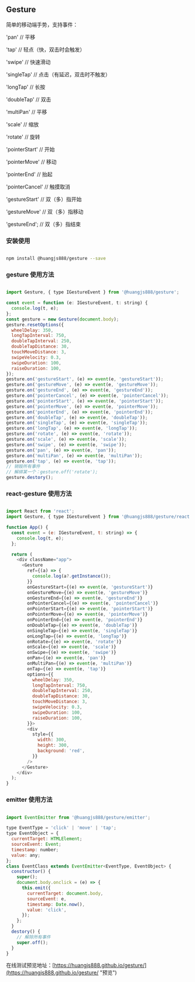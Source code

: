 <!--
 * @Author: Huangjs
 * @Date: 2021-05-10 15:55:29
 * @LastEditors: Huangjs
<<<<<<< HEAD
 * @LastEditTime: 2023-10-10 15:19:17
=======
 * @LastEditTime: 2023-10-10 15:16:02
>>>>>>> 9cc853192c0bc0d0fb83fd4a2d0998fd0d9fd773
 * @Description: ******
-->

## Gesture

简单的移动端手势，支持事件：

'pan' // 平移

'tap' // 轻点（快，双击时会触发）

'swipe' // 快速滑动

'singleTap' // 点击（有延迟，双击时不触发）

'longTap' // 长按

'doubleTap' // 双击

'multiPan' // 平移

'scale' // 缩放

'rotate' // 旋转

'pointerStart' // 开始

'pointerMove' // 移动

'pointerEnd' // 抬起

'pointerCancel' // 触摸取消

'gestureStart' // 双（多）指开始

'gestureMove' // 双（多）指移动

'gestureEnd'; // 双（多）指结束

### 安装使用

```sh

npm install @huangjs888/gesture --save

```

### gesture 使用方法

```js

import Gesture, { type IGestureEvent } from '@huangjs888/gesture';

const event = function (e: IGestureEvent, t: string) {
  console.log(t, e);
};
const gesture = new Gesture(document.body);
gesture.resetOptions({
  wheelDelay: 350,
  longTapInterval: 750,
  doubleTapInterval: 250,
  doubleTapDistance: 30,
  touchMoveDistance: 3,
  swipeVelocity: 0.3,
  swipeDuration: 100,
  raiseDuration: 100,
});
gesture.on('gestureStart', (e) => event(e, 'gestureStart'));
gesture.on('gestureMove', (e) => event(e, 'gestureMove'));
gesture.on('gestureEnd', (e) => event(e, 'gestureEnd'));
gesture.on('pointerCancel', (e) => event(e, 'pointerCancel'));
gesture.on('pointerStart', (e) => event(e, 'pointerStart'));
gesture.on('pointerMove', (e) => event(e, 'pointerMove'));
gesture.on('pointerEnd', (e) => event(e, 'pointerEnd'));
gesture.on('doubleTap', (e) => event(e, 'doubleTap'));
gesture.on('singleTap', (e) => event(e, 'singleTap'));
gesture.on('longTap', (e) => event(e, 'longTap'));
gesture.on('rotate', (e) => event(e, 'rotate'));
gesture.on('scale', (e) => event(e, 'scale'));
gesture.on('swipe', (e) => event(e, 'swipe'));
gesture.on('pan', (e) => event(e, 'pan'));
gesture.on('multiPan', (e) => event(e, 'multiPan'));
gesture.on('tap', (e) => event(e, 'tap'));
// 销毁所有事件
// 解绑某一个：gesture.off('rotate');
gesture.destory();

```
### react-gesture 使用方法

```js

import React from 'react';
import Gesture, { type IGestureEvent } from '@huangjs888/gesture/react';

function App() {
  const event = (e: IGestureEvent, t: string) => {
    console.log(t, e);
  };

  return (
    <div className="app">
      <Gesture
        ref={(a) => {
          console.log(a?.getInstance());
        }}
        onGestureStart={(e) => event(e, 'gestureStart')}
        onGestureMove={(e) => event(e, 'gestureMove')}
        onGestureEnd={(e) => event(e, 'gestureEnd')}
        onPointerCancel={(e) => event(e, 'pointerCancel')}
        onPointerStart={(e) => event(e, 'pointerStart')}
        onPointerMove={(e) => event(e, 'pointerMove')}
        onPointerEnd={(e) => event(e, 'pointerEnd')}
        onDoubleTap={(e) => event(e, 'doubleTap')}
        onSingleTap={(e) => event(e, 'singleTap')}
        onLongTap={(e) => event(e, 'longTap')}
        onRotate={(e) => event(e, 'rotate')}
        onScale={(e) => event(e, 'scale')}
        onSwipe={(e) => event(e, 'swipe')}
        onPan={(e) => event(e, 'pan')}
        onMultiPan={(e) => event(e, 'multiPan')}
        onTap={(e) => event(e, 'tap')}
        options={{
          wheelDelay: 350,
          longTapInterval: 750,
          doubleTapInterval: 250,
          doubleTapDistance: 30,
          touchMoveDistance: 3,
          swipeVelocity: 0.3,
          swipeDuration: 100,
          raiseDuration: 100,
        }}>
        <div
          style={{
            width: 300,
            height: 300,
            background: 'red',
          }}
        />
      </Gesture>
    </div>
  );
}


```

### emitter 使用方法

```js

import EventEmitter from '@huangjs888/gesture/emitter';

type EventType = 'click' | 'move' | 'tap';
type EventObject = {
  currentTarget: HTMLElement;
  sourceEvent: Event;
  timestamp: number;
  value: any;
};
class EventClass extends EventEmitter<EventType, EventObject> {
  constructor() {
    super();
    document.body.onclick = (e) => {
      this.emit({
        currentTarget: document.body,
        sourceEvent: e,
        timestamp: Date.now(),
        value: 'click',
      });
    };
  }
  destory() {
    // 解除所有事件
    super.off();
  }
}

```

在线测试预览地址：[https://huangjs888.github.io/gesture/](https://huangjs888.github.io/gesture/ "预览")
